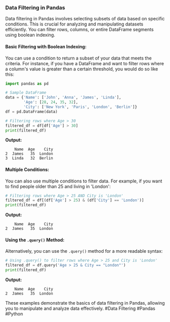 ### Data Filtering in Pandas

Data filtering in Pandas involves selecting subsets of data based on specific conditions. This is crucial for analyzing and manipulating datasets efficiently. You can filter rows, columns, or entire DataFrame segments using boolean indexing.

#### Basic Filtering with Boolean Indexing:
You can use a condition to return a subset of your data that meets the criteria. For instance, if you have a DataFrame and want to filter rows where a column's value is greater than a certain threshold, you would do so like this:

```python
import pandas as pd

# Sample DataFrame
data = {'Name': ['John', 'Anna', 'James', 'Linda'],
        'Age': [28, 24, 35, 32],
        'City': ['New York', 'Paris', 'London', 'Berlin']}
df = pd.DataFrame(data)

# Filtering rows where Age > 30
filtered_df = df[df['Age'] > 30]
print(filtered_df)
```

**Output:**
```
    Name  Age    City
2  James   35  London
3  Linda   32  Berlin
```

#### Multiple Conditions:
You can also use multiple conditions to filter data. For example, if you want to find people older than 25 and living in 'London':

```python
# Filtering rows where Age > 25 AND City is 'London'
filtered_df = df[(df['Age'] > 25) & (df['City'] == 'London')]
print(filtered_df)
```

**Output:**
```
    Name  Age    City
2  James   35  London
```

#### Using the `.query()` Method:
Alternatively, you can use the `.query()` method for a more readable syntax:

```python
# Using .query() to filter rows where Age > 25 and City is 'London'
filtered_df = df.query('Age > 25 & City == "London"')
print(filtered_df)
```

**Output:**
```
    Name  Age    City
2  James   35  London
```

These examples demonstrate the basics of data filtering in Pandas, allowing you to manipulate and analyze data effectively. #Data Filtering #Pandas #Python